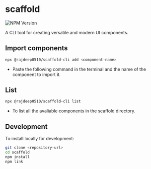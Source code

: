 # scaffold

![NPM Version](https://img.shields.io/npm/v/%40rajdeep0510%2Fscaffold-cli)

A CLI tool for creating versatile and modern UI components.

## Import components

```bash
npx @rajdeep0510/scaffold-cli add <component-name>
```

- Paste the following command in the terminal and the name of the component to import it.

## List

```bash
npx @rajdeep0510/scaffold-cli list
```

- To list all the avaliable components in the scaffold directory.

## Development

To install locally for development:

```bash
git clone <repository-url>
cd scaffold
npm install
npm link
```
